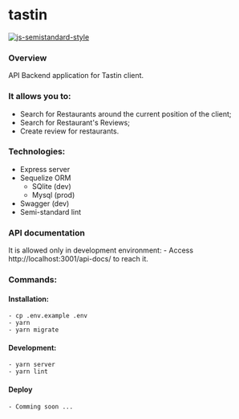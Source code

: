 # tastin

[![js-semistandard-style](https://img.shields.io/badge/code%20style-semistandard-brightgreen.svg?style=flat-square)](https://github.com/Flet/semistandard)

### Overview
API Backend application for Tastin client.

### It allows you to:
  - Search for Restaurants around the current position of the client;
  - Search for Restaurant's Reviews; 
  - Create review for restaurants.
  
### Technologies:
  - Express server
  - Sequelize ORM
    - SQlite (dev)
    - Mysql (prod)
  - Swagger (dev)
  - Semi-standard lint
  
### API documentation
  It is allowed only in development environment:
    - Access http://localhost:3001/api-docs/ to reach it.
  
### Commands:
  #### Installation:
    - cp .env.example .env
    - yarn
    - yarn migrate
  #### Development:
    - yarn server
    - yarn lint
  #### Deploy
    - Comming soon ...
